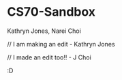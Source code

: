 # CS70-Sandbox
Kathryn Jones, Narei Choi

// I am making an edit - Kathryn Jones

// I made an edit too!! - J Choi

:D